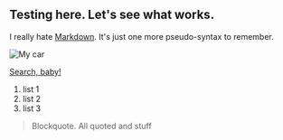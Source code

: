 ## Testing here. Let's see what works.

I really hate [Markdown](http://daringfireball.net/projects/markdown/). It's just one more pseudo-syntax to remember.

![My car](//Koenigsegg-Koenigsegg-Agera-2-1200x1920.jpg)

[Search, baby!](http://www.google.com "Le Google")

1. list 1
2. list 2
3. list 3

> Blockquote. All quoted and stuff